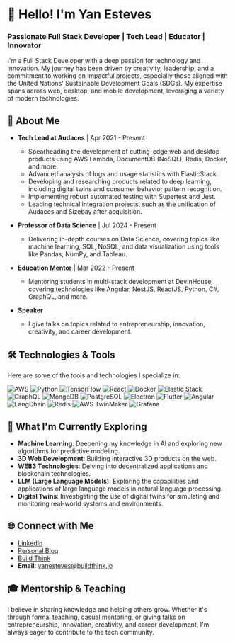 # 👋 Hello! I'm Yan Esteves

### Passionate Full Stack Developer | Tech Lead | Educator | Innovator

I'm a Full Stack Developer with a deep passion for technology and innovation. My journey has been driven by creativity, leadership, and a commitment to working on impactful projects, especially those aligned with the United Nations' Sustainable Development Goals (SDGs). My expertise spans across web, desktop, and mobile development, leveraging a variety of modern technologies.

## 🚀 About Me

- **Tech Lead at Audaces** | Apr 2021 - Present
  - Spearheading the development of cutting-edge web and desktop products using AWS Lambda, DocumentDB (NoSQL), Redis, Docker, and more.
  - Advanced analysis of logs and usage statistics with ElasticStack.
  - Developing and researching products related to deep learning, including digital twins and consumer behavior pattern recognition.
  - Implementing robust automated testing with Supertest and Jest.
  - Leading technical integration projects, such as the unification of Audaces and Sizebay after acquisition.

- **Professor of Data Science** | Jul 2024 - Present
  - Delivering in-depth courses on Data Science, covering topics like machine learning, SQL, NoSQL, and data visualization using tools like Pandas, NumPy, and Tableau.

- **Education Mentor** | Mar 2022 - Present
  - Mentoring students in multi-stack development at DevInHouse, covering technologies like Angular, NestJS, ReactJS, Python, C#, GraphQL, and more.

- **Speaker** 
  - I give talks on topics related to entrepreneurship, innovation, creativity, and career development.

## 🛠️ Technologies & Tools

Here are some of the tools and technologies I specialize in:

![AWS](https://img.shields.io/badge/AWS-232F3E?style=for-the-badge&logo=amazon-aws&logoColor=white)
![Python](https://img.shields.io/badge/Python-3776AB?style=for-the-badge&logo=python&logoColor=white)
![TensorFlow](https://img.shields.io/badge/TensorFlow-FF6F00?style=for-the-badge&logo=tensorflow&logoColor=white)
![React](https://img.shields.io/badge/React-20232A?style=for-the-badge&logo=react&logoColor=61DAFB)
![Docker](https://img.shields.io/badge/Docker-2496ED?style=for-the-badge&logo=docker&logoColor=white)
![Elastic Stack](https://img.shields.io/badge/Elastic%20Stack-005571?style=for-the-badge&logo=elastic-stack&logoColor=white)
![GraphQL](https://img.shields.io/badge/GraphQL-E10098?style=for-the-badge&logo=graphql&logoColor=white)
![MongoDB](https://img.shields.io/badge/MongoDB-47A248?style=for-the-badge&logo=mongodb&logoColor=white)
![PostgreSQL](https://img.shields.io/badge/PostgreSQL-316192?style=for-the-badge&logo=postgresql&logoColor=white)
![Electron](https://img.shields.io/badge/Electron-47848F?style=for-the-badge&logo=electron&logoColor=white)
![Flutter](https://img.shields.io/badge/Flutter-02569B?style=for-the-badge&logo=flutter&logoColor=white)
![Angular](https://img.shields.io/badge/Angular-DD0031?style=for-the-badge&logo=angular&logoColor=white)
![LangChain](https://img.shields.io/badge/LangChain-0A0A0A?style=for-the-badge&logo=python&logoColor=white)
![Redis](https://img.shields.io/badge/Redis-DC382D?style=for-the-badge&logo=redis&logoColor=white)
![AWS TwinMaker](https://img.shields.io/badge/AWS%20TwinMaker-232F3E?style=for-the-badge&logo=amazon-aws&logoColor=white)
![Grafana](https://img.shields.io/badge/Grafana-F46800?style=for-the-badge&logo=grafana&logoColor=white)

## 🌱 What I'm Currently Exploring

- **Machine Learning**: Deepening my knowledge in AI and exploring new algorithms for predictive modeling.
- **3D Web Development**: Building interactive 3D products on the web.
- **WEB3 Technologies**: Delving into decentralized applications and blockchain technologies.
- **LLM (Large Language Models)**: Exploring the capabilities and applications of large language models in natural language processing.
- **Digital Twins**: Investigating the use of digital twins for simulating and monitoring real-world systems and environments.

## 🌐 Connect with Me

- [LinkedIn](https://www.linkedin.com/in/yanesteves)
- [Personal Blog](https://yanesteves.com.br)
- [Build Think](https://buildthink.io)
- **Email**: [yanesteves@buildthink.io](mailto:yanesteves@buildthink.io)
  
## 🎓 Mentorship & Teaching

I believe in sharing knowledge and helping others grow. Whether it's through formal teaching, casual mentoring, or giving talks on entrepreneurship, innovation, creativity, and career development, I'm always eager to contribute to the tech community.
